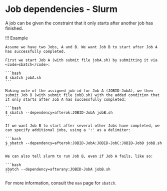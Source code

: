 # Job dependencies - Slurm

A job can be given the constraint that it only starts after another job has finished.

!!! Example 

    Assume we have two Jobs, A and B. We want Job B to start after Job A has successfully completed.

    First we start Job A (with submit file jobA.sh) by submitting it via <code>sbatch</code>:

    ```bash
    $ sbatch jobA.sh
    ```

    Making note of the assigned job-id for Job A (JOBID-JobA), we then submit Job B (with submit file jobB.sh) with the added condition that it only starts after Job A has successfully completed:

    ```bash
    $ sbatch --dependency=afterok:JOBID-JobA jobB.sh
    ```

    If we want Job B to start after several other Jobs have completed, we can specify additional jobs, using a ':' as a delimiter:

    ```bash
    $ sbatch --dependency=afterok:JOBID-JobA:JOBID-JobC:JOBID-JobD jobB.sh
    ```

    We can also tell slurm to run Job B, even if Job A fails, like so:

    ```bash
    sbatch --dependency=afterany:JOBID-JobA jobB.sh
    ```

For more information, consult the <code>man</code> page for <code>sbatch</code>.
